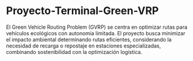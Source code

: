 # Proyecto-Terminal-Green-VRP
El Green Vehicle Routing Problem (GVRP) se centra en optimizar rutas para vehículos ecológicos con autonomía limitada. El proyecto busca minimizar el impacto ambiental determinando rutas eficientes, considerando la necesidad de recarga o repostaje en estaciones especializadas, combinando sostenibilidad con la optimización logística.
 